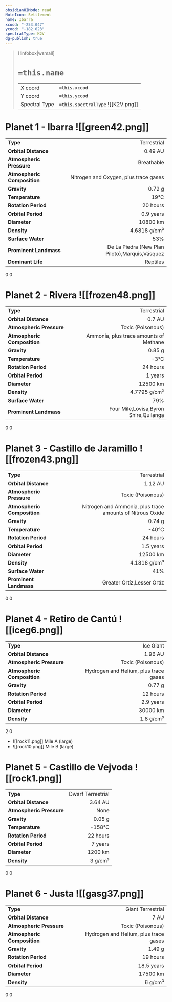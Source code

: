 ```yaml
---
obsidianUIMode: read
NoteIcon: Settlement
name: Ibarra
xcood: "-253.047"
ycood: "-182.023"
spectralType: K2V
dg-publish: true
---
```

> [!infobox|wsmall]
> # `=this.name`
> | | |
> | - | - |
> | X coord | `=this.xcood` |
> | Y coord| `=this.ycood` |
> | Spectral Type | `=this.spectralType` ![[K2V.png]] |

# Planet 1 - Ibarra ![[green42.png]]
|                             |                           |
| --------------------------- | -------------------------:|
| **Type**                    |             Terrestrial |
| **Orbital Distance**        |   0.49 AU |
| **Atmospheric Pressure**    |       Breathable |
| **Atmospheric Composition** |      Nitrogen and Oxygen, plus trace gases |
| **Gravity**                 |        0.72 g |
| **Temperature**             |    19°C |
| **Rotation Period**         |  20 hours |
| **Orbital Period** | 0.9 years |
| **Diameter**                |      10800 km | 
| **Density**                 |    4.6818 g/cm³ |
| **Surface Water**           |           53% | 
| **Prominent Landmass**      |         De La Piedra (New Plan Piloto),Marquis,Vásquez | 
| **Dominant Life**           |         Reptiles |



0
0



# Planet 2 - Rivera ![[frozen48.png]]
|                             |                           |
| --------------------------- | -------------------------:|
| **Type**                    |             Terrestrial |
| **Orbital Distance**        |   0.7 AU |
| **Atmospheric Pressure**    |       Toxic (Poisonous) |
| **Atmospheric Composition** |      Ammonia, plus trace amounts of Methane |
| **Gravity**                 |        0.85 g |
| **Temperature**             |    -3°C |
| **Rotation Period**         |  24 hours |
| **Orbital Period** | 1 years |
| **Diameter**                |      12500 km | 
| **Density**                 |    4.7795 g/cm³ |
| **Surface Water**           |           79% | 
| **Prominent Landmass**      |         Four Mile,Lovisa,Byron Shire,Quilanga | 



0
0



# Planet 3 - Castillo de Jaramillo ![[frozen43.png]]
|                             |                           |
| --------------------------- | -------------------------:|
| **Type**                    |             Terrestrial |
| **Orbital Distance**        |   1.12 AU |
| **Atmospheric Pressure**    |       Toxic (Poisonous) |
| **Atmospheric Composition** |      Nitrogen and Ammonia, plus trace amounts of Nitrous Oxide |
| **Gravity**                 |        0.74 g |
| **Temperature**             |    -40°C |
| **Rotation Period**         |  24 hours |
| **Orbital Period** | 1.5 years |
| **Diameter**                |      12500 km | 
| **Density**                 |    4.1818 g/cm³ |
| **Surface Water**           |           41% | 
| **Prominent Landmass**      |         Greater Ortíz,Lesser Ortíz | 



0
0



# Planet 4 - Retiro de Cantú ![[iceg6.png]]
|                             |                           |
| --------------------------- | -------------------------:|
| **Type**                    |             Ice Giant |
| **Orbital Distance**        |   1.96 AU |
| **Atmospheric Pressure**    |       Toxic (Poisonous) |
| **Atmospheric Composition** |      Hydrogen and Helium, plus trace gases |
| **Gravity**                 |        0.77 g |
| **Rotation Period**         |  12 hours |
| **Orbital Period** | 2.9 years |
| **Diameter**                |      30000 km | 
| **Density**                 |    1.8 g/cm³ |



2
0

- ![[rock11.png]] Mile A (large)
- ![[rock10.png]] Mile B (large)


# Planet 5 - Castillo de Vejvoda ![[rock1.png]]
|                             |                           |
| --------------------------- | -------------------------:|
| **Type**                    |             Dwarf Terrestrial |
| **Orbital Distance**        |   3.64 AU |
| **Atmospheric Pressure**    |       None |
| **Gravity**                 |        0.05 g |
| **Temperature**             |    -158°C |
| **Rotation Period**         |  22 hours |
| **Orbital Period** | 7 years |
| **Diameter**                |      1200 km | 
| **Density**                 |    3 g/cm³ |



0
0



# Planet 6 - Justa ![[gasg37.png]]
|                             |                           |
| --------------------------- | -------------------------:|
| **Type**                    |             Giant Terrestrial |
| **Orbital Distance**        |   7 AU |
| **Atmospheric Pressure**    |       Toxic (Poisonous) |
| **Atmospheric Composition** |      Hydrogen and Helium, plus trace gases |
| **Gravity**                 |        1.49 g |
| **Rotation Period**         |  19 hours |
| **Orbital Period** | 18.5 years |
| **Diameter**                |      17500 km | 
| **Density**                 |    6 g/cm³ |



0
0



